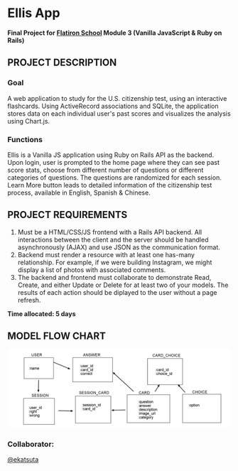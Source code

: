 # Ellis App

**Final Project for [Flatiron School](https://flatironschool.com/) Module 3 (Vanilla JavaScript & Ruby on Rails)**


## PROJECT DESCRIPTION

### Goal
A web application to study for the U.S. citizenship test, using an interactive flashcards. Using ActiveRecord associations and SQLite, the application stores data on each individual user's past scores and visualizes the analysis using Chart.js. 

### Functions 
Ellis is a Vanilla JS application using Ruby on Rails API as the backend. Upon login, user is prompted to the home page where they can see past score stats, choose from different number of questions or different categories of questions. The questions are randomized for each session. Learn More button leads to detailed information of the citizenship test process, available in English, Spanish & Chinese. 


## PROJECT REQUIREMENTS

1. Must be a HTML/CSS/JS frontend with a Rails API backend. All interactions between the client and the server should be handled asynchronously (AJAX) and use JSON as the communication format. 
2. Backend must render a resource with at least one has-many relationship. For example, if we were building Instagram, we might display a list of photos with associated comments.
3. The backend and frontend must collaborate to demonstrate Read, Create, and either Update or Delete for at least two of your models. The results of each action should be diplayed to the user without a page refresh.  

**Time allocated: 5 days**

## MODEL FLOW CHART

![Models](app/images/model_flowchart.png "Model Relationships")


### Collaborator:
[@ekatsuta](https://github.com/ekatsuta)

